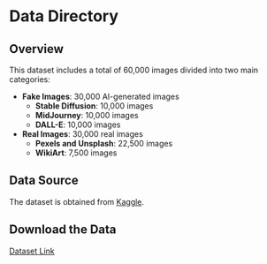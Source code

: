 # Data Directory

## Overview

This dataset includes a total of 60,000 images divided into two main categories:

- **Fake Images**: 30,000 AI-generated images
  - **Stable Diffusion**: 10,000 images
  - **MidJourney**: 10,000 images
  - **DALL-E**: 10,000 images
- **Real Images**: 30,000 real images
  - **Pexels and Unsplash**: 22,500 images
  - **WikiArt**: 7,500 images

## Data Source

The dataset is obtained from [Kaggle](https://www.kaggle.com/datasets/tristanzhang32/ai-generated-images-vs-real-images). 



## Download the Data

[Dataset Link](link-to-your-file-in-repo)
                                      
                                      
   
